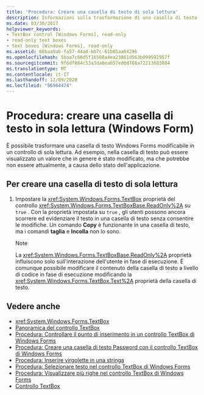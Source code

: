 ```yaml
---
title: 'Procedura: Creare una casella di testo di sola lettura'
description: Informazioni sulla trasformazione di una casella di testo Windows Forms modificabile in una casella di testo Windows Forms di sola lettura.
ms.date: 03/30/2017
helpviewer_keywords:
- TextBox control [Windows Forms], read-only
- read-only text boxes
- text boxes [Windows Forms], read-only
ms.assetid: 60baa9ab-fa57-44ad-bb7c-61b05aa64296
ms.openlocfilehash: 5baa7c66d5f16560a4ea23861d563b099592957f
ms.sourcegitcommit: 9f6df084c53a3da0ea657ed0d708a72213683084
ms.translationtype: MT
ms.contentlocale: it-IT
ms.lasthandoff: 12/09/2020
ms.locfileid: "96964474"
---
```

# <a name="how-to-create-a-read-only-text-box-windows-forms"></a>Procedura: creare una casella di testo in sola lettura (Windows Form)

È possibile trasformare una casella di testo Windows Forms modificabile in un controllo di sola lettura. Ad esempio, nella casella di testo può essere visualizzato un valore che in genere è stato modificato, ma che potrebbe non essere attualmente, a causa dello stato dell'applicazione.

## <a name="to-create-a-read-only-text-box"></a>Per creare una casella di testo di sola lettura

1. Impostare la <xref:System.Windows.Forms.TextBox> proprietà del controllo <xref:System.Windows.Forms.TextBoxBase.ReadOnly%2A> su `true` . Con la proprietà impostata su `true` , gli utenti possono ancora scorrere ed evidenziare il testo in una casella di testo senza consentire le modifiche. Un comando **Copy** è funzionante in una casella di testo, ma i comandi **taglia** e **Incolla** non lo sono.

    > [!NOTE]
    > La <xref:System.Windows.Forms.TextBoxBase.ReadOnly%2A> proprietà influiscono solo sull'interazione dell'utente in fase di esecuzione. È comunque possibile modificare il contenuto della casella di testo a livello di codice in fase di esecuzione modificando la <xref:System.Windows.Forms.TextBox.Text%2A> proprietà della casella di testo.

## <a name="see-also"></a>Vedere anche

- <xref:System.Windows.Forms.TextBox>
- [Panoramica del controllo TextBox](textbox-control-overview-windows-forms.md)
- [Procedura: Controllare il punto di inserimento in un controllo TextBox di Windows Forms](how-to-control-the-insertion-point-in-a-windows-forms-textbox-control.md)
- [Procedura: Creare una casella di testo Password con il controllo TextBox di Windows Forms](how-to-create-a-password-text-box-with-the-windows-forms-textbox-control.md)
- [Procedura: Inserire virgolette in una stringa](how-to-put-quotation-marks-in-a-string-windows-forms.md)
- [Procedura: Selezionare testo nel controllo TextBox di Windows Forms](how-to-select-text-in-the-windows-forms-textbox-control.md)
- [Procedura: Visualizzare più righe nel controllo TextBox di Windows Forms](how-to-view-multiple-lines-in-the-windows-forms-textbox-control.md)
- [Controllo TextBox](textbox-control-windows-forms.md)
